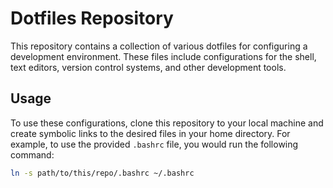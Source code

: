 # Dotfiles Repository

This repository contains a collection of various dotfiles for configuring a development environment. These files include configurations for the shell, text editors, version control systems, and other development tools.

## Usage

To use these configurations, clone this repository to your local machine and create symbolic links to the desired files in your home directory. For example, to use the provided `.bashrc` file, you would run the following command:

```bash
ln -s path/to/this/repo/.bashrc ~/.bashrc

